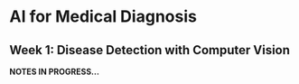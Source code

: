 # AI for Medical Diagnosis

## Week 1: Disease Detection with Computer Vision

__NOTES IN PROGRESS...__